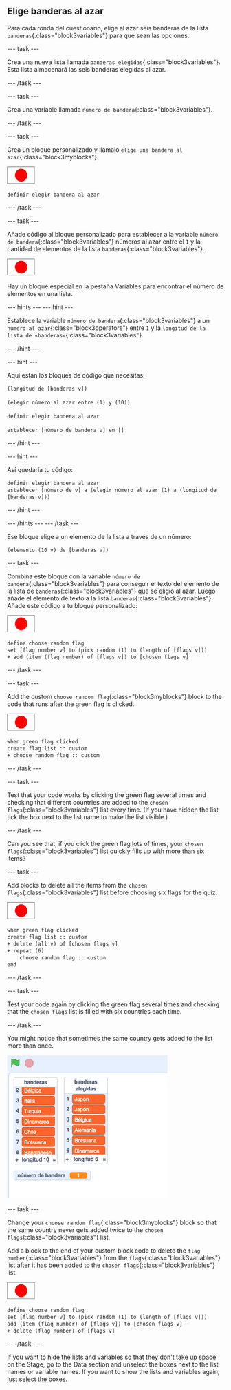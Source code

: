 ## Elige banderas al azar

Para cada ronda del cuestionario, elige al azar seis banderas de la lista `banderas`{:class="block3variables"} para que sean las opciones.

\--- task \---

Crea una nueva lista llamada `banderas elegidas`{:class="block3variables"}. Esta lista almacenará las seis banderas elegidas al azar.

\--- /task \---

\--- task \---

Crea una variable llamada `número de bandera`{:class="block3variables"}.

\--- /task \---

\--- task \---

Crea un bloque personalizado y llámalo `elige una bandera al azar`{:class="block3myblocks"}.

![Flag sprite](images/flag-sprite.png)

```blocks3
definir elegir bandera al azar
```

\--- /task \---

\--- task \---

Añade código al bloque personalizado para establecer a la variable `número de bandera`{:class="block3variables"} números al azar entre el `1` y la cantidad de elementos de la lista `banderas`{:class="block3variables"}.

![Flag sprite](images/flag-sprite.png)

Hay un bloque especial en la pestaña Variables para encontrar el número de elementos en una lista.

\--- hints \--- \--- hint \---

Establece la variable `número de bandera`{:class="block3variables"} a un `número al azar`{:class="block3operators"} entre `1` y la `longitud de la lista de «banderas»`{:class="block3variables"}.

\--- /hint \---

\--- hint \---

Aquí están los bloques de código que necesitas:

```blocks3
(longitud de [banderas v])

(elegir número al azar entre (1) y (10))

definir elegir bandera al azar

establecer [número de bandera v] en []
```

\--- /hint \---

\--- hint \---

Así quedaría tu código:

```blocks3
definir elegir bandera al azar
establecer [número de v] a (elegir número al azar (1) a (longitud de [banderas v]))
```

\--- /hint \---

\--- /hints \--- \--- /task \---

Ese bloque elige a un elemento de la lista a través de un número:

```blocks3
(elemento (10 v) de [banderas v])
```

\--- task \---

Combina este bloque con la variable `número de bandera`{:class="block3variables"} para conseguir el texto del elemento de la lista de `banderas`{:class="block3variables"} que se eligió al azar. Luego añade el elemento de texto a la lista `banderas`{:class="block3variables"}. Añade este código a tu bloque personalizado:

![Flag sprite](images/flag-sprite.png)

```blocks3
define choose random flag
set [flag number v] to (pick random (1) to (length of [flags v]))
+ add (item (flag number) of [flags v]) to [chosen flags v]
```

\--- /task \---

\--- task \---

Add the custom `choose random flag`{:class="block3myblocks"} block to the code that runs after the green flag is clicked.

![Flag sprite](images/flag-sprite.png)

```blocks3
when green flag clicked
create flag list :: custom
+ choose random flag :: custom
```

\--- /task \---

\--- task \---

Test that your code works by clicking the green flag several times and checking that different countries are added to the `chosen flags`{:class="block3variables"} list every time. (If you have hidden the list, tick the box next to the list name to make the list visible.)

\--- /task \---

Can you see that, if you click the green flag lots of times, your `chosen flags`{:class="block3variables"} list quickly fills up with more than six items?

\--- task \---

Add blocks to delete all the items from the `chosen flags`{:class="block3variables"} list before choosing six flags for the quiz.

![Flag sprite](images/flag-sprite.png)

```blocks3
when green flag clicked
create flag list :: custom
+ delete (all v) of [chosen flags v]
+ repeat (6)
    choose random flag :: custom
end
```

\--- /task \---

\--- task \---

Test your code again by clicking the green flag several times and checking that the `chosen flags` list is filled with six countries each time.

\--- /task \---

You might notice that sometimes the same country gets added to the list more than once.

![Duplicate countries](images/duplicate-countries.png)

\--- task \---

Change your `choose random flag`{:class="block3myblocks"} block so that the same country never gets added twice to the `chosen flags`{:class="block3variables"} list.

Add a block to the end of your custom block code to delete the `flag number`{:class="block3variables"} from the `flags`{:class="block3variables"} list after it has been added to the `chosen flags`{:class="block3variables"} list.

![Flag sprite](images/flag-sprite.png)

```blocks3
define choose random flag
set [flag number v] to (pick random (1) to (length of [flags v]))
add (item (flag number) of [flags v]) to [chosen flags v]
+ delete (flag number) of [flags v]
```

\--- /task \---

If you want to hide the lists and variables so that they don't take up space on the Stage, go to the Data section and unselect the boxes next to the list names or variable names. If you want to show the lists and variables again, just select the boxes.